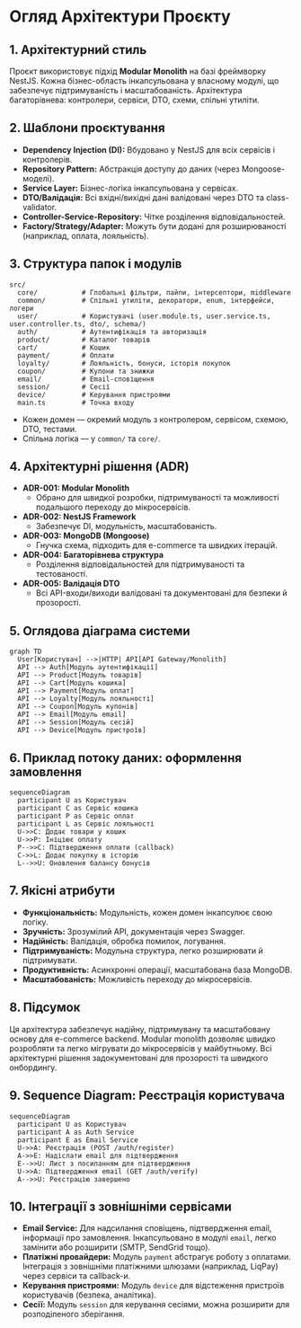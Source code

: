 # Огляд Архітектури Проєкту

## 1. Архітектурний стиль

Проєкт використовує підхід **Modular Monolith** на базі фреймворку NestJS. Кожна бізнес-область інкапсульована у власному модулі, що забезпечує підтримуваність і масштабованість. Архітектура багаторівнева: контролери, сервіси, DTO, схеми, спільні утиліти.

## 2. Шаблони проєктування
- **Dependency Injection (DI):** Вбудовано у NestJS для всіх сервісів і контролерів.
- **Repository Pattern:** Абстракція доступу до даних (через Mongoose-моделі).
- **Service Layer:** Бізнес-логіка інкапсульована у сервісах.
- **DTO/Валідація:** Всі вхідні/вихідні дані валідовані через DTO та class-validator.
- **Controller-Service-Repository:** Чітке розділення відповідальностей.
- **Factory/Strategy/Adapter:** Можуть бути додані для розширюваності (наприклад, оплата, лояльність).

## 3. Структура папок і модулів

```
src/
  core/           # Глобальні фільтри, пайпи, інтерсептори, middleware
  common/         # Спільні утиліти, декоратори, enum, інтерфейси, логери
  user/           # Користувачі (user.module.ts, user.service.ts, user.controller.ts, dto/, schema/)
  auth/           # Аутентифікація та авторизація
  product/        # Каталог товарів
  cart/           # Кошик
  payment/        # Оплати
  loyalty/        # Лояльність, бонуси, історія покупок
  coupon/         # Купони та знижки
  email/          # Email-сповіщення
  session/        # Сесії
  device/         # Керування пристроями
  main.ts         # Точка входу
```
- Кожен домен — окремий модуль з контролером, сервісом, схемою, DTO, тестами.
- Спільна логіка — у `common/` та `core/`.

## 4. Архітектурні рішення (ADR)

- **ADR-001: Modular Monolith**
  - Обрано для швидкої розробки, підтримуваності та можливості подальшого переходу до мікросервісів.
- **ADR-002: NestJS Framework**
  - Забезпечує DI, модульність, масштабованість.
- **ADR-003: MongoDB (Mongoose)**
  - Гнучка схема, підходить для e-commerce та швидких ітерацій.
- **ADR-004: Багаторівнева структура**
  - Розділення відповідальностей для підтримуваності та тестованості.
- **ADR-005: Валідація DTO**
  - Всі API-входи/виходи валідовані та документовані для безпеки й прозорості.

## 5. Оглядова діаграма системи

```mermaid
graph TD
  User[Користувач] -->|HTTP| API[API Gateway/Monolith]
  API --> Auth[Модуль аутентифікації]
  API --> Product[Модуль товарів]
  API --> Cart[Модуль кошика]
  API --> Payment[Модуль оплат]
  API --> Loyalty[Модуль лояльності]
  API --> Coupon[Модуль купонів]
  API --> Email[Модуль email]
  API --> Session[Модуль сесій]
  API --> Device[Модуль пристроїв]
```

## 6. Приклад потоку даних: оформлення замовлення

```mermaid
sequenceDiagram
  participant U as Користувач
  participant C as Сервіс кошика
  participant P as Сервіс оплат
  participant L as Сервіс лояльності
  U->>C: Додає товари у кошик
  U->>P: Ініціює оплату
  P-->>C: Підтвердження оплати (callback)
  C->>L: Додає покупку в історію
  L-->>U: Оновлення балансу бонусів
```

## 7. Якісні атрибути
- **Функціональність:** Модульність, кожен домен інкапсулює свою логіку.
- **Зручність:** Зрозумілий API, документація через Swagger.
- **Надійність:** Валідація, обробка помилок, логування.
- **Підтримуваність:** Модульна структура, легко розширювати й підтримувати.
- **Продуктивність:** Асинхронні операції, масштабована база MongoDB.
- **Масштабованість:** Можливість переходу до мікросервісів.

## 8. Підсумок
Ця архітектура забезпечує надійну, підтримувану та масштабовану основу для e-commerce backend. Modular monolith дозволяє швидко розробляти та легко мігрувати до мікросервісів у майбутньому. Всі архітектурні рішення задокументовані для прозорості та швидкого онбордингу.

## 9. Sequence Diagram: Реєстрація користувача

```mermaid
sequenceDiagram
  participant U as Користувач
  participant A as Auth Service
  participant E as Email Service
  U->>A: Реєстрація (POST /auth/register)
  A->>E: Надіслати email для підтвердження
  E-->>U: Лист з посиланням для підтвердження
  U->>A: Підтвердження email (GET /auth/verify)
  A-->>U: Реєстрацію завершено
```

## 10. Інтеграції з зовнішніми сервісами

- **Email Service:** Для надсилання сповіщень, підтвердження email, інформації про замовлення. Інкапсульовано в модулі `email`, легко замінити або розширити (SMTP, SendGrid тощо).
- **Платіжні провайдери:** Модуль `payment` абстрагує роботу з оплатами. Інтеграція з зовнішніми платіжними шлюзами (наприклад, LiqPay) через сервіси та callback-и.
- **Керування пристроями:** Модуль `device` для відстеження пристроїв користувачів (безпека, аналітика).
- **Сесії:** Модуль `session` для керування сесіями, можна розширити для розподіленого зберігання.